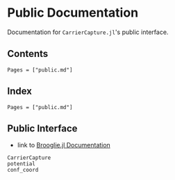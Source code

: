 # Public Documentation

Documentation for `CarrierCapture.jl`'s public interface.

## Contents

```@contents
Pages = ["public.md"]
```

## Index

```@index
Pages = ["public.md"]
```

## Public Interface

- link to [Brooglie.jl Documentation](brooglie.html)

```@docs
CarrierCapture
potential
conf_coord
```
